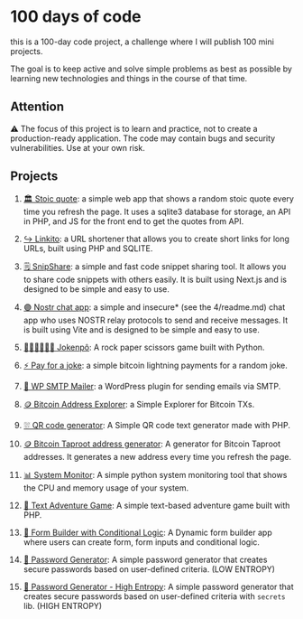 # 100 days of code

this is a 100-day code project, a challenge where I will publish 100 mini projects.

The goal is to keep active and solve simple problems as best as possible by learning new technologies and things in the course of that time.

## Attention

⚠️ The focus of this project is to learn and practice, not to create a production-ready application. The code may contain bugs and security vulnerabilities. Use at your own risk.

## Projects

1. [🏛️ Stoic quote](https://github.com/epcgrs/100daysofcode/tree/main/001): a simple web app that shows a random stoic quote every time you refresh the page. It uses a sqlite3 database for storage, an API in PHP, and JS for the front end to get the quotes from API.

2. [↪️ Linkito](https://github.com/epcgrs/100daysofcode/tree/main/002): a URL shortener that allows you to create short links for long URLs, built using PHP and SQLITE.

3. [🗒️ SnipShare](https://github.com/epcgrs/100daysofcode/tree/main/003): a simple and fast code snippet sharing tool. It allows you to share code snippets with others easily. It is built using Next.js and is designed to be simple and easy to use.

4. [🟣 Nostr chat app](https://github.com/epcgrs/100daysofcode/tree/main/004): a simple and insecure* (see the 4/readme.md) chat app who uses NOSTR relay protocols to send and receive messages. It is built using Vite and is designed to be simple and easy to use.

5. [✊🏽✋🏽✌🏽 Jokenpô](https://github.com/epcgrs/100daysofcode/tree/main/005): A rock paper scissors game built with Python.

6. [⚡ Pay for a joke](https://github.com/epcgrs/100daysofcode/tree/main/006): a simple bitcoin lightning payments for a random joke.

7. [📧 WP SMTP Mailer](https://github.com/epcgrs/100daysofcode/tree/main/007): a WordPress plugin for sending emails via SMTP.

8. [🪙 Bitcoin Address Explorer](https://github.com/epcgrs/100daysofcode/tree/main/008): a Simple Explorer for Bitcoin TXs.

9. [⛆ QR code generator](https://github.com/epcgrs/100daysofcode/tree/main/009): A Simple QR code text generator made with PHP.

10. [🪙 Bitcoin Taproot address generator](https://github.com/epcgrs/100daysofcode/tree/main/010): A generator for Bitcoin Taproot addresses. It generates a new address every time you refresh the page.

11. [📊 System Monitor](https://github.com/epcgrs/100daysofcode/tree/main/011): A simple python system monitoring tool that shows the CPU and memory usage of your system.

12. [📜 Text Adventure Game](https://github.com/epcgrs/100daysofcode/tree/main/012): A simple text-based adventure game built with PHP.

13. [📝 Form Builder with Conditional Logic](https://github.com/epcgrs/100daysofcode/tree/main/013): A Dynamic form builder app where users can create form, form inputs and conditional logic. 

14. [🔑 Password Generator](https://github.com/epcgrs/100daysofcode/tree/main/014): A simple password generator that creates secure passwords based on user-defined criteria. (LOW ENTROPY)

15. [🔑 Password Generator - High Entropy](https://github.com/epcgrs/100daysofcode/tree/main/015): A simple password generator that creates secure passwords based on user-defined criteria with `secrets` lib. (HIGH ENTROPY)